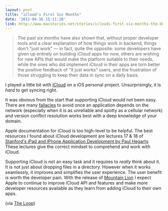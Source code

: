 ```yaml
---
layout: post
title: "iCloud's First Six Months"
date: '2012-04-16 15:11:20'
link: http://www.macstories.net/stories/iclouds-first-six-months-the-developers-weigh-in/
---
```


> The past six months have also shown that, without proper developer tools and a clear explanation of how things work in backend, things don't "just work" &mdash; in fact, quite the opposite: some developers have given up entirely on building iCloud apps for now, others are wishing for new APIs that would make the platform suitable to their needs, while the ones who did implement iCloud in their apps are torn better the positive feedback of "it just works" users, and the frustration of those struggling to keep their data in sync on a daily basis.

I played a little bit with [iCloud][icloud] on a iOS personal project. Unsurprisingly, it is _hard_ to get syncing right.


It was obvious from the start that supporting iCloud would not been easy. There are many [fallacies][fallacies] to avoid once an application depends on the network (especially when it is as unreliable and spotty as a cellular network) and version conflict resolution works best with a deep knowledge of your domain.

Apple documentation for iCloud is too high-level to be helpful. The best resources I found about iCloud development are lectures 17 &amp; 18  of [Stanford's iPad and iPhone Application Development by Paul Hegarty][stanford]. These lectures give the correct mindset to comprehend and work with iCloud.

Supporting iCloud is not an easy task and it requires to _really_ think about it. It is not just about dropping files in a directory. However when it works seamlessly, it improves and simplifies the user experience. The user benefit is worth the developer pain. With the release of [Mountain Lion][mountain-lion] I expect Apple to continue to improve iCloud API and features and make more developer resources available as they learn from adding iCloud to their own apps.

(via [The Loop][loop])

[fallacies]: http://en.wikipedia.org/wiki/Fallacies_of_Distributed_Computing
[icloud]: https://developer.apple.com/icloud/index.php
[stanford]: http://itunes.apple.com/us/itunes-u/ipad-iphone-application-development/id473757255
[loop]: http://www.loopinsight.com/
[mountain-lion]: http://www.apple.com/macosx/mountain-lion/features.html#icloud
